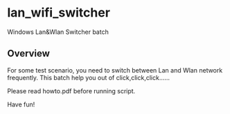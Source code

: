 # lan_wifi_switcher
Windows Lan&amp;Wlan Switcher batch

## Overview

For some test scenario, you need to switch between Lan and Wlan network frequently. This batch help you out of click,click,click......

Please read howto.pdf before running script. 

Have fun!
